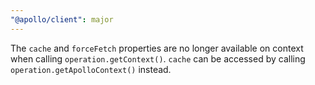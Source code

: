 ```yaml
---
"@apollo/client": major
---
```


The `cache` and `forceFetch` properties are no longer available on context when calling `operation.getContext()`. `cache` can be accessed by calling `operation.getApolloContext()` instead.
